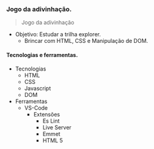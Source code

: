 ### Jogo da adivinhação.

> Jogo da adivinhação

- Objetivo: Estudar a trilha explorer.
  - Brincar com HTML, CSS e Manipulação de DOM.

#### Tecnologias e ferramentas.

- Tecnologias
  - HTML
  - CSS
  - Javascript
  - DOM
- Ferramentas
  - VS-Code
    - Extensões
      - Es Lint
      - Live Server
      - Emmet
      - HTML 5
